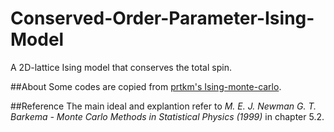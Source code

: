 # Conserved-Order-Parameter-Ising-Model
A 2D-lattice Ising  model that conserves the total spin.

##About
Some codes are copied from [prtkm's Ising-monte-carlo](https://github.com/prtkm/ising-monte-carlo).

##Reference
The main ideal and explantion refer to *M. E. J. Newman G. T. Barkema - Monte Carlo Methods in Statistical Physics (1999)* in chapter 5.2.
